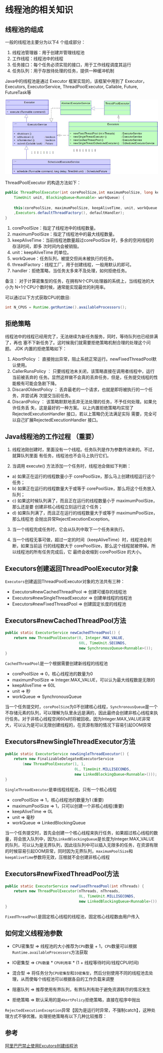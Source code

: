 
# 线程池的相关知识

## 线程池的组成

一般的线程池主要分为以下4 个组成部分：

1. 线程池管理器：用于创建并管理线程池
2. 工作线程：线程池中的线程
3. 任务接口：每个任务必须实现的接口，用于工作线程调度其运行
4. 任务队列：用于存放待处理的任务，提供一种缓冲机制

Java中的线程池是通过 Executor 框架实现的，该框架中用到了 Executor， Executors, ExecutorService, ThreadPoolExecutor, Callable, Future, FutureTask等

![threadpool](../images/thread-pool-1.png)

ThreadPoolExecutor 的构造方法如下：

```java
public ThreadPoolExecutor(int corePoolSize,int maximumPoolSize, long keepAliveTime,
    TimeUnit unit, BlockingQueue<Runnable> workQueue) {

    this(corePoolSize, maximumPoolSize, keepAliveTime, unit, workQueue
    ,Executors.defaultThreadFactory(), defaultHandler);
}
```

1. corePoolSize：指定了线程池中的线程数量。
2. maximumPoolSize：指定了线程池中的最大线程数量。
3. keepAliveTime：当前线程池数量超过corePoolSize 时，多余的空闲线程的存活时间，即多
次时间内会被销毁。
4. unit：keepAliveTime 的单位。
5. workQueue：任务队列，被提交但尚未被执行的任务。
6. threadFactory：线程工厂，用于创建线程，一般用默认的即可。
7. handler：拒绝策略，当任务太多来不及处理，如何拒绝任务。

备注：  对于计算密集型的任务，在拥有N个CPU处理器的系统上，当线程池的大小为 N+1个CPU个数时候，通常能实现最优的利用率。

可以通过以下方式获取CPU的数目:
```java
int N_CPUS = Runtime.getRuntime().availableProcessors();
```

## 拒绝策略

线程池中的线程已经用完了，无法继续为新任务服务，同时，等待队列也已经排满了，再也
塞不下新任务了。这时候我们就需要拒绝策略机制合理的处理这个问题。
JDK 内置的拒绝策略如下：
1. AbortPolicy ： 直接抛出异常，阻止系统正常运行。newFixedThreadPool默认使用。
2. CallerRunsPolicy ： 只要线程池未关闭，该策略直接在调用者线程中，运行当前被丢弃的
任务。显然这样做不会真的丢弃任务，但是，任务提交线程的性能极有可能会急剧下降。
3. DiscardOldestPolicy ： 丢弃最老的一个请求，也就是即将被执行的一个任务，并尝试再
次提交当前任务。
4. DiscardPolicy ： 该策略默默地丢弃无法处理的任务，不予任何处理。如果允许任务丢
失，这是最好的一种方案。
以上内置拒绝策略均实现了RejectedExecutionHandler 接口，若以上策略仍无法满足实际
需要，完全可以自己扩展RejectedExecutionHandler 接口。

## Java线程池的工作过程 （重要）

1. 线程池刚创建时，里面没有一个线程。任务队列是作为参数传进来的。不过，就算队列里面
有任务，线程池也不会马上执行它们。

2. 当调用 execute() 方法添加一个任务时，线程池会做如下判断：
- a) 如果正在运行的线程数量小于 corePoolSize，那么马上创建线程运行这个任务；
- b) 如果正在运行的线程数量大于或等于 corePoolSize，那么将这个任务放入队列；
- c) 如果这时候队列满了，而且正在运行的线程数量小于 maximumPoolSize，那么还是要
创建非核心线程立刻运行这个任务；
- d) 如果队列满了，而且正在运行的线程数量大于或等于 maximumPoolSize，那么线程池
会抛出异常RejectExecutionException。

3. 当一个线程完成任务时，它会从队列中取下一个任务来执行。

4. 当一个线程无事可做，超过一定的时间（keepAliveTime）时，线程池会判断，如果当前运
行的线程数大于 corePoolSize，那么这个线程就被停掉。所以线程池的所有任务完成后，它
最终会收缩到 corePoolSize 的大小。

## Executors创建返回ThreadPoolExecutor对象

`Executors`创建返回ThreadPoolExecutor对象的方法共有三种：

- Executors#newCachedThreadPool => 创建可缓存的线程池
- Executors#newSingleThreadExecutor => 创建单线程的线程池
- Executors#newFixedThreadPool => 创建固定长度的线程池

## Executors#newCachedThreadPool方法

```java
public static ExecutorService newCachedThreadPool() {
    return new ThreadPoolExecutor(0, Integer.MAX_VALUE,
                                  60L, TimeUnit.SECONDS,
                                  new SynchronousQueue<Runnable>());
}

```
`CachedThreadPool`是一个根据需要创建新线程的线程池

- corePoolSize => 0，核心线程池的数量为0
- maximumPoolSize => Integer.MAX_VALUE，可以认为最大线程数是无限的
- keepAliveTime => 60L
- unit => 秒
- workQueue => SynchronousQueue

当一个任务提交时，`corePoolSize`为0不创建核心线程，`SynchronousQueue`是一个不存储元素的队列，可以理解为队里永远是满的，因此最终会创建非核心线程来执行任务。对于非核心线程空闲60s时将被回收。因为Integer.MAX_VALUE非常大，可以认为是可以无限创建线程的，在资源有限的情况下容易引起OOM异常

## Executors#newSingleThreadExecutor方法

```java
public static ExecutorService newSingleThreadExecutor() {
    return new FinalizableDelegatedExecutorService
        (new ThreadPoolExecutor(1, 1,
                                0L, TimeUnit.MILLISECONDS,
                                new LinkedBlockingQueue<Runnable>()));
}

```
`SingleThreadExecutor`是单线程线程池，只有一个核心线程

- corePoolSize => 1，核心线程池的数量为1 (重要)
- maximumPoolSize => 1，只可以创建一个非核心线程(重要)
- keepAliveTime => 0L
- unit => 毫秒
- workQueue => LinkedBlockingQueue

当一个任务提交时，首先会创建一个核心线程来执行任务，如果超过核心线程的数量，将会放入队列中，因为`LinkedBlockingQueue`是长度为Integer.MAX_VALUE的队列，可以认为是无界队列，因此往队列中可以插入无限多的任务，在资源有限的时候容易引起OOM异常，同时因为无界队列，`maximumPoolSize`和`keepAliveTime`参数将无效，压根就不会创建非核心线程

## Executors#newFixedThreadPool方法

```java
public static ExecutorService newFixedThreadPool(int nThreads) {
    return new ThreadPoolExecutor(nThreads, nThreads,
                                  0L, TimeUnit.MILLISECONDS,
                                  new LinkedBlockingQueue<Runnable>());
}

```
`FixedThreadPool`是固定核心线程的线程池，固定核心线程数由用户传入

## 如何定义线程池参数

- CPU密集型 => 线程池的大小推荐为`CPU`数量 + 1，`CPU`数量可以根据`Runtime.availableProcessors`方法获取

- IO密集型 => `CPU数量` * `CPU利用率` * (1 + 线程等待时间/线程CPU时间)

- 混合型 => 将任务分为`CPU密集型`和`IO密集型`，然后分别使用不同的线程池去处理，从而使每个线程池可以根据各自的工作负载来调整

- 阻塞队列 => 推荐使用有界队列，有界队列有助于避免资源耗尽的情况发生

- 拒绝策略 => 默认采用的是`AbortPolicy`拒绝策略，直接在程序中抛出

`RejectedExecutionException`异常【因为是运行时异常，不强制catch】，这种处理方式不够优雅。处理拒绝策略有以下几种比较推荐：


## 参考
[阿里巴巴禁止使用Excutors创建线程池](https://juejin.im/post/5dc41c165188257bad4d9e69)

